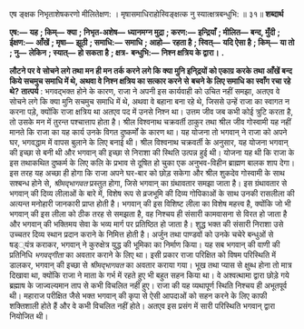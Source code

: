  

एष ङ्क्षक निभृताशेषकरणो मीलितेक्षण: । मृषासमाधिराहोस्विङ्क्षत्क नु स्यात्क्षत्रबन्धुभि: ॥ ३१॥ **शब्दार्थ** 

**एष:—** **यह** **; किम्—** **क्या** **; निभृत-अशेष—** **ध्यानमग्न मुद्रा** **; करण:—** **इन्द्रियाँ** **; मीलित—** **बन्द, मुँदी** **; ईक्षण:—** **आँखें** **; मृषा—** **झूठी** **; समाधि:—** **समाधि** **; आहो—** **रहता है** **; स्वित्—** **यदि ऐसा है** **; किम्—** **या तो** **; नु—** **लेकिन** **; स्यात्—** **हो सकता है** **; क्षत्र-** **बन्धुभि:—** **निश्न क्षत्रिय के द्वारा।** **.** 

**लौटने पर वे सोचने लगे तथा मन ही मन तर्क करने लगे कि क्या मुनि इनि्द्रयों को एकाग्र** **करके तथा आँखें बन्द किये सचमुच समाधि में थे, अथवा वे निश्न क्षत्रिय का सत्कार करने से** **बचने के लिए समाधि का स्वाँग रचा रहे थे?** **तात्पर्य** : भगवद्भक्त होने के कारण, राजा ने अपनी इस कार्यवाही को उचित नहीं समझा, अतएव वे सोचने लगे कि क्या मुनि सचमुच समाधि में थे, अथवा वे बहाना बना रहे थे, जिससे उन्हें राजा का स्वागत न करना पड़े, क्योंकि राजा क्षत्रिय था अतएव पद में उनसे निश्न था। उत्तम जीव जब कभी कोई त्रुटि करता है, तो उसके मन में तुरन्त पश्चात्ताप होता है। श्रील विश्वनाथ चक्रवर्ती ठाकुर तथा श्रील जीव गोस्वामी यह नहीं मानते कि राजा का यह कार्य उनके विगत दुष्कर्मों के कारण था। यह योजना तो भगवान् ने राजा को अपने घर, भगवद्धाम में वापस बुलाने के लिए बनाई थी। श्रील विश्वनाथ चक्रवर्ती के अनुसार, यह योजना भगवान् की इच्छा से बनी थी और भगवान् की इच्छा से निराशा की स्थिति उत्पन्न हुई थी। योजना यह थी कि राजा के इस तथाकथित दुष्कर्म के लिए कलि के प्रभाव से दूषित हो चुका एक अनुभव-विहीन ब्राह्मण बालक शाप देगा। इस तरह यह अच्छा ही होगा कि राजा अपने घर-बार को छोड़ सकेगा और श्रील शुकदेव गोस्वामी के साथ सश्बन्ध होने से, *श्रीमद्भागवत* प्रस्तुत होगा, जिसे भगवान् का ग्रंथावतार समझा जाता है। इस ग्रंथावतार से भगवान् की दिव्य लीलाओं के बारे में, विशेष रूप से व्रजभूमि की दिव्य गोपिकाओं के साथ उनकी रासलीला की अत्यन्त मनोहारी जानकारी प्राप्त होती है। भगवान् की इस विशिष्ट लीला का विशेष महत्त्व है, क्योंकि जो भी भगवान् की इस लीला को ठीक तरह से समझता है, वह निश्चय ही संसारी कामवासना से विरत हो जाता है और भगवान् की भक्तिमय सेवा के भव्य मार्ग पर प्रतिष्ठित हो जाता है। शुद्ध भक्त की संसारी निराशा उसे उच्चतर दिव्य स्थान प्रदान कराने के निमित्त होती है। अर्जुन तथा पाण्डवों को उनके चचेरे बन्धुओं से षड््यंत्र कराकर, भगवान् ने कुरुक्षेत्र युद्ध की भूमिका का निर्माण किया। यह सब भगवान् की वाणी की प्रतिनिधि *भगवद्गीता* का अवतार कराने के लिए था। इसी प्रकार राजा परिक्षित को विषम परिस्थिति में डालकर, भगवान् की इच्छा से *श्रीमद्भागवत* का अवतार कराया गया। भूख तथा प्यास से क्षुब्ध होना तो मात्र दिखावा था, क्योंकि राजा ने माता के गर्भ में रहते हुए भी बहुत सहन किया था। वे अश्वत्थामा द्वारा छोड़े गये ब्रह्माष के जाज्वल्यमान ताप से कभी विचलित नहीं हुए। राजा की यह व्यथापूर्ण स्थिति निश्चय ही अभूतपूर्व थी। महाराज परीक्षित जैसे भक्त भगवान् की कृपा से ऐसी आपदाओं को सहन करने के लिए काफी शक्तिशाली होते हैं और वे कभी विचलित नहीं होते। अतएव इस प्रसंग में सारी परिस्थिति भगवान् द्वारा नियोजित थी। 